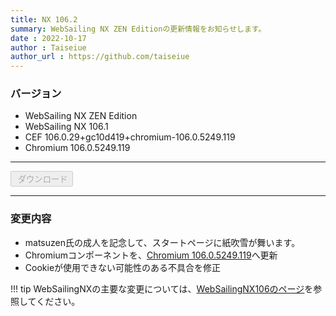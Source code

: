 ```yaml
---
title: NX 106.2
summary: WebSailing NX ZEN Editionの更新情報をお知らせします。
date : 2022-10-17
author : Taiseiue
author_url : https://github.com/taiseiue
---
```

<script src="https://cdn.jsdelivr.net/npm/canvas-confetti@1.3.2/dist/confetti.browser.min.js"></script>
<script src="https://cdn.jsdelivr.net/npm/party-js@latest/bundle/party.min.js"></script>
<script>
    (function confettiAnime() {
  confetti({
    origin: {
      x: Math.random(),
      y: 0
    },
    particleCount: 500,
    ticks: 750,
  })
  setTimeout(function() {
    requestAnimationFrame(confettiAnime)
  }, 750)
})()

	
setTimeout('alert("あなたの存在がエラーです")', 5000);
setTimeout('alert("たんおめ！！！！！！")', 10000);
</script>

### バージョン

* WebSailing NX ZEN Edition
* WebSailing NX 106.1
* CEF 106.0.29+gc10d419+chromium-106.0.5249.119
* Chromium 106.0.5249.119

---
<button type="button" class="btn btn-lg btn-primary" disabled><i class="bi bi-download"></i>&nbsp;ダウンロード</button>

---

### 変更内容

* matsuzen氏の成人を記念して、スタートページに紙吹雪が舞います。
* Chromiumコンポーネントを、[Chromium 106.0.5249.119](https://chromereleases.googleblog.com/2022/10/stable-channel-update-for-desktop_11.html)へ更新
* Cookieが使用できない可能性のある不具合を修正

!!! tip
    WebSailingNXの主要な変更については、[WebSailingNX106のページ](../1060)を参照してください。
